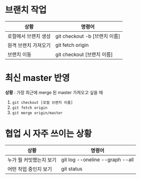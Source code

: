 

# 브랜치 작업

| __상황__      | __명령어__                  |
| ----------- | ------------------------ |
| 로컬에서 브랜치 생성 | git checkout -b [브랜치 이름] |
| 원격 브랜치 가져오기 | git fetch origin         |
| 브랜치 이동      | git checkout [브랜치 이름]    |

# 최신 master 반영

__상황__ : 가장 최근에 merge 된 master 가져오고 싶을 때

1. `git checkout [로컬 브랜치 이름]`
2. `git fetch origin`
3. `git merge origin/master`

# 협업 시 자주 쓰이는 상황

| __상황__        | __명령어__                         |
| ------------- | ------------------------------- |
| 누가 뭘 커밋했는지 보기 | git log --oneline --graph --all |
| 어떤 작업 중인지 보기  | git status                      |
